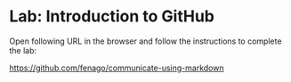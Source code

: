 # Lab: Introduction to GitHub

Open following URL in the browser and follow the instructions to complete the lab:

https://github.com/fenago/communicate-using-markdown

